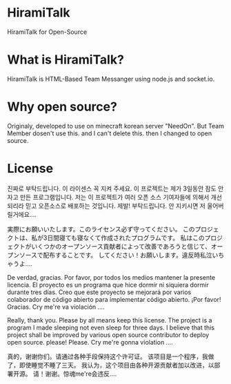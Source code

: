 # HiramiTalk
HiramiTalk for Open-Source

# What is HiramiTalk?
HiramiTalk is HTML-Based Team Messanger using node.js and socket.io.

# Why open source?
Originaly, developed to use on minecraft korean server "NeedOn".
But Team Member dosen't use this.
and I can't delete this.
then I changed to open source.

# License
진짜로 부탁드립니다. 이 라이센스 꼭 지켜 주세요.
이 프로젝트는 제가 3일동안 잠도 안 자고 만든 프로그램입니다.
저는 이 프로젝트가 여러 오픈 소스 기여자들에 의해서 개선되리라 믿고 오픈소스로 배포하는 것입니다.
제발! 부탁드립니다. 안 지키시면 저 울어버릴거에요....

実際にお願いいたします。このライセンス必ず守ってください。
このプロジェクトは、私が3日間寝ても寝なくて作成されたプログラムです。
私はこのプロジェクトがいくつかのオープンソース貢献者によって改善であろうと信じて、オープンソースで配布することです。
してください！お願いします。違反時私泣いちゃうよ....

De verdad, gracias. Por favor, por todos los medios mantener la presente licencia.
El proyecto es un programa que hice dormir ni siquiera dormir durante tres días.
Creo que este proyecto se mejorará por varios colaborador de código abierto para implementar código abierto.
¡Por favor! Gracias. Cry me're va violación ....

Really, thank you. Please by all means keep this license.
The project is a program I made sleeping not even sleep for three days.
I believe that this project shall be improved by various open source contributor to deploy open source.
please! Please. Cry me're gonna violation ....

真的，谢谢你们。请通过各种手段保持这个许可证。
该项目是一个程序，我做了，即使睡觉不睡了三天。
我认为，这个项目由各种开源贡献者加以改进，以部署开源。
请！谢谢。惊魂me're会违反....

